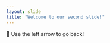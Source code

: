 ```yaml
---
layout: slide
title: "Welcome to our second slide!"
---
```

:exploding_head:
Use the left arrow to go back!
